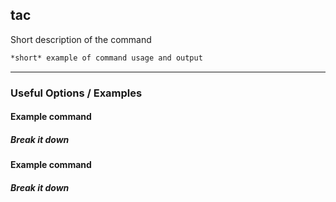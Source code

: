 tac
-------

Short description of the command

~~~ bash
*short* example of command usage and output
~~~

---

### Useful Options / Examples

#### Example command

##### Break it down

#### Example command

##### Break it down
